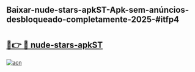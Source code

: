 ## Baixar-nude-stars-apkST-Apk-sem-anúncios-desbloqueado-completamente-2025-#itfp4

# <h2><a href="https://ainizakaria.my?title=nude-stars-apkST&ref=22M">🔗👉 🔴 nude-stars-apkST</a></h2>

[![acn](https://github.com/user-attachments/assets/0f9c940e-d8b0-45ae-aac7-cd30a18b3e1c)](https://ainizakaria.my?title=nude-stars-apkST&ref=22M)

